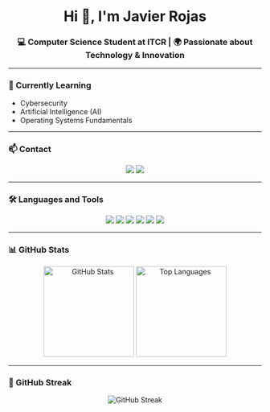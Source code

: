 <h1 align="center">Hi 👋, I'm Javier Rojas</h1>
<h3 align="center">💻 Computer Science Student at ITCR | 🌍 Passionate about Technology & Innovation</h3>

---

### 🌱 Currently Learning
- Cybersecurity  
- Artificial Intelligence (AI)  
- Operating Systems Fundamentals  

---

### 📫 Contact
<p align="center">
  <a href="mailto:javialroro@gmail.com"><img src="https://img.shields.io/badge/Email-D14836?style=for-the-badge&logo=gmail&logoColor=white"/></a>
  <a href="https://linkedin.com/in/javialroro" target="_blank"><img src="https://img.shields.io/badge/LinkedIn-0077B5?style=for-the-badge&logo=linkedin&logoColor=white"/></a>
</p>

---

### 🛠️ Languages and Tools
<p align="center">
  <!-- Cloud -->
  <img src="https://skillicons.dev/icons?i=aws,azure,gcp" />

  <!-- Languages -->
  <img src="https://skillicons.dev/icons?i=c,java,cpp,go,python,typescript,javascript" />

  <!-- Web -->
  <img src="https://skillicons.dev/icons?i=html,css,react,tailwind,express,nextjs" />

  <!-- Databases -->
  <img src="https://skillicons.dev/icons?i=mysql,postgres,mongodb,redis" />

  <!-- DevOps -->
  <img src="https://skillicons.dev/icons?i=git,docker,kafka,bash,linux" />

  <!-- Testing -->
  <img src="https://skillicons.dev/icons?i=jest" />
</p>

---

### 📊 GitHub Stats
<p align="center">
  <img src="https://github-readme-stats.vercel.app/api?username=javialroro&show_icons=true&theme=merko" alt="GitHub Stats" height="180"/>
  <img src="https://github-readme-stats.vercel.app/api/top-langs/?username=javialroro&layout=compact&theme=merko" alt="Top Languages" height="180"/>
</p>

---

### 🚀 GitHub Streak
<p align="center">
  <img src="https://streak-stats.demolab.com?user=javialroro&theme=merko&hide_border=true" alt="GitHub Streak"/>
</p>
